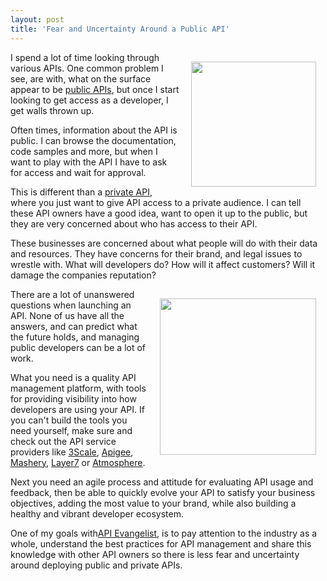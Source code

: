```yaml
---
layout: post
title: 'Fear and Uncertainty Around a Public API'
---
```

<img style="padding: 15px;" src="http://kinlane-productions.s3.amazonaws.com/fear.gif" alt="" width="200" align="right" />I spend a lot of time looking through various APIs. One common problem I see, are with, what on the surface appear to be <a title="public APIs" href="http://blog.apievangelist.com/2011/06/01/open-vs-closed-apis/">public APIs</a>, but once I start looking to get access as a developer, I get walls thrown up.<p></p>
Often times, information about the API is public. I can browse the documentation, code samples and more, but when I want to play with the API I have to ask for access and wait for approval.<p></p>
This is different than a <a title="private APIs" href="http://blog.apievangelist.com/2011/06/01/open-vs-closed-apis/">private API</a>, where you just want to give API access to a private audience. I can tell these API owners have a good idea, want to open it up to the public, but they are very concerned about who has access to their API.<p></p>
These businesses are concerned about what people will do with their data and resources. They have concerns for their brand, and legal issues to wrestle with. What will developers do? How will it affect customers? Will it damage the companies reputation?<p></p>
<img style="padding: 15px;" src="http://kinlane-productions.s3.amazonaws.com/wall-usb-port.jpg" alt="" width="250" align="right" />There are a lot of unanswered questions when launching an API. None of us have all the answers, and can predict what the future holds, and managing public developers can be a lot of work.<p></p>
What you need is a quality API management platform, with tools for providing visibility into how developers are using your API. If you can't build the tools you need yourself, make sure and check out the API service providers like <a title="3Scale" href="http://blog.apievangelist.com/2010/10/10/3scale-api-services/">3Scale</a>, <a title="Apigee" href="http://blog.apievangelist.com/2010/10/10/apigee-api-services/">Apigee</a>, <a title="Mashery" href="http://blog.apievangelist.com/2010/10/10/mashery-api-services/">Mashery</a>, <a title="Layer7" href="http://blog.apievangelist.com/2011/06/17/layer-7-technologies-launches-new-api-portal/">Layer7</a> or <a title="Atmospher" href="http://blog.apievangelist.com/2011/06/17/atmosphere-a-new-api-management-portal/">Atmosphere</a>.<p></p>
Next you need an agile process and attitude for evaluating API usage and feedback, then be able to quickly evolve your API to satisfy your business objectives, adding the most value to your brand, while also building a healthy and vibrant developer ecosystem.<p></p>
One of my goals with<a title="API Evangelist" href="http://blog.apievangelist.com">API Evangelist</a>, is to pay attention to the industry as a whole, understand the best practices for API management and share this knowledge with other API owners so there is less fear and uncertainty around deploying public and private APIs.

